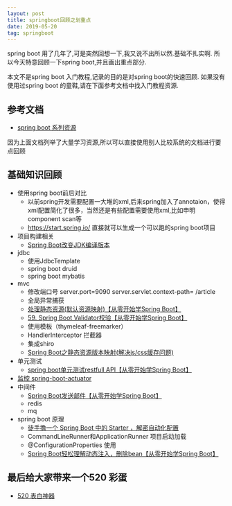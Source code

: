 ```yaml
---
layout: post
title: springboot回顾之划重点
date: 2019-05-20
tag: springboot
---
```


spring boot 用了几年了,可是突然回想一下,我又说不出所以然.基础不扎实啊.
所以今天特意回顾一下spring boot,并且画出重点部分.

本文不是spring boot 入门教程,记录的目的是对spring boot的快速回顾. 如果没有使用过spring boot 的童鞋,请在下面参考文档中找入门教程资源.

## 参考文档
* [spring boot 系列资源](https://javabus.cn/#/books/3.java/2.spring)

因为上面文档列举了大量学习资源,所以可以直接使用别人比较系统的文档进行要点回顾

## 基础知识回顾
* 使用spring boot前后对比
  * 以前spring开发需要配置一大堆的xml,后来spring加入了annotaion，使得xml配置简化了很多，当然还是有些配置需要使用xml,比如申明component scan等
  * https://start.spring.io/ 直接就可以生成一个可以跑的spring boot项目
* 项目构建相关
  * [Spring Boot改变JDK编译版本](https://412887952-qq-com.iteye.com/blog/2291587)
* jdbc
  * 使用JdbcTemplate 
  * spring boot druid
  * spring boot mybatis
* mvc
  * 修改端口号 server.port=9090  server.servlet.context-path= /article
  * 全局异常捕获
  * [处理静态资源(默认资源映射)【从零开始学Spring Boot】](https://412887952-qq-com.iteye.com/blog/2292086)
  * [59. Spring Boot Validator校验【从零开始学Spring Boot】](https://412887952-qq-com.iteye.com/blog/2312356)
  * 使用模板（thymeleaf-freemarker）
  * HandlerInterceptor 拦截器
  * 集成shiro 
  * [Spring Boot之静态资源版本映射(解决js/css缓存问题)](https://412887952-qq-com.iteye.com/blog/2342354)
* 单元测试
  * [spring boot单元测试restfull API【从零开始学Spring Boot】](https://412887952-qq-com.iteye.com/blog/2306429)
* [监控 spring-boot-actuator](https://412887952-qq-com.iteye.com/blog/2293900)
* 中间件
  * [Spring Boot发送邮件【从零开始学Spring Boot】](https://412887952-qq-com.iteye.com/blog/2305992)
  * redis 
  * mq 
* spring boot 原理
  * [徒手撸一个 Spring Boot 中的 Starter ，解密自动化配置](https://www.javaboy.org/post/ff4f3baf.html) 
  * CommandLineRunner和ApplicationRunner 项目启动加载
  * @ConfigurationProperties 使用
  * [ Spring Boot轻松理解动态注入，删除bean【从零开始学Spring Boot】](https://412887952-qq-com.iteye.com/blog/2348445)

## 最后给大家带来一个520 彩蛋
* [520 表白神器](https://javabus.cn/lovestory.html)
  
  







